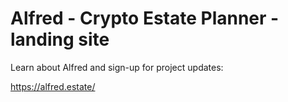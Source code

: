 # Alfred - Crypto Estate Planner - landing site

Learn about  Alfred and sign-up for project updates:

https://alfred.estate/
